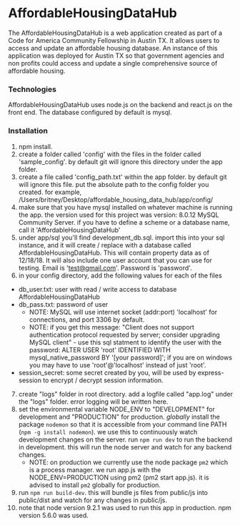 # AffordableHousingDataHub
The AffordableHousingDataHub is a web application created as part of a Code for America Community Fellowship in Austin TX. It allows users to access and update an affordable housing database. An instance of this application was deployed for Austin TX so that government agencies and non profits could access and update a single comprehensive source of affordable housing.

### Technologies
AffordableHousingDataHub uses node.js on the backend and react.js on the front end. The database configured by default is mysql.

### Installation
1. npm install.
2. create a folder called 'config' with the files in the folder called 'sample_config'. by default git will ignore this directory under the app folder.
3. create a file called 'config_path.txt' within the app folder. by default git will ignore this file. put the absolute path to the config folder you created. for example, /Users/britney/Desktop/affordable_housing_data_hub/app/config/
4. make sure that you have mysql installed on whatever machine is running the app. the version used for this project was version: 8.0.12 MySQL Community Server. if you have to define a scheme or a database name, call it 'AffordableHousingDataHub'
5. under app/sql you'll find development_db.sql. import this into your sql instance, and it will create / replace with a database called AffordableHousingDataHub. This will contain property data as of 12/18/18. It will also include one user account that you can use for testing. Email is 'test@gmail.com'. Password is 'password'.
6. in your config directory, add the following values for each of the files
  - db_user.txt: user with read / write access to database AffordableHousingDataHub
  - db_pass.txt: password of user
	- NOTE: MySQL will use internet socket (addr:port) 'localhost' for connections, and port 3306 by default.
	- NOTE: if you get this message: "Client does not support authentication protocol requested by server; consider upgrading  MySQL client" - use this sql statment to identify the user with the password: ALTER USER 'root' IDENTIFIED WITH mysql_native_password BY '[your password]'; if you are on windows you may have to use 'root'@'localhost' instead of just 'root'.
  - session_secret: some secret created by you, will be used by express-session to encrypt / decrypt session information.
7. create "logs" folder in root directory. add a logfile called "app.log" under the "logs" folder. error logging will be written here.
8. set the environmental variable NODE_ENV to "DEVELOPMENT" for development and "PRODUCTION" for production. *globally* install the package `nodemon` so that it is accessible from your command line PATH (`npm -g install nodemon`). we use this to continuously watch development changes on the server. run `npm run dev` to run the backend in development. this will run the node server and watch for any backend changes.
	- NOTE: on production we currently use the node package `pm2` which is a process manager. we run app.js with the NODE_ENV=PRODUCTION using pm2 (pm2 start app.js). it is advised to install `pm2` globally for production.
9. run `npm run build-dev`. this will bundle js files from public/js into public/dist and watch for any changes in public/js.
10. note that node version 9.2.1 was used to run this app in production. npm version 5.6.0 was used.
